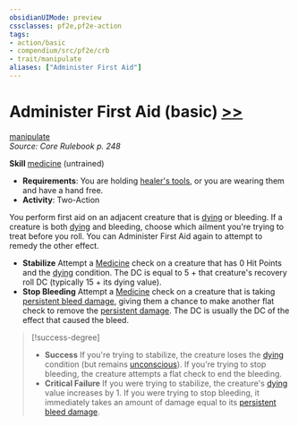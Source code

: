 ```yaml
---
obsidianUIMode: preview
cssclasses: pf2e,pf2e-action
tags:
- action/basic
- compendium/src/pf2e/crb
- trait/manipulate
aliases: ["Administer First Aid"]
---
```

# Administer First Aid (basic) [>>](rules/core-rulebook/chapter-9-playing-the-game.md#Actions "Two-Action")
[manipulate](rules/traits/manipulate.md "Manipulate General Trait")  
*Source: Core Rulebook p. 248*  

**Skill** [medicine](compendium/skills.md#Medicine) (untrained)
- **Requirements**: You are holding [healer's tools](compendium/equipment/items/healers-tools.md), or you are wearing them and have a hand free.
- **Activity**: Two-Action

You perform first aid on an adjacent creature that is [dying](rules/conditions.md#Dying) or bleeding. If a creature is both [dying](rules/conditions.md#Dying) and bleeding, choose which ailment you're trying to treat before you roll. You can Administer First Aid again to attempt to remedy the other effect.

- **Stabilize** Attempt a [Medicine](compendium/skills.md#Medicine) check on a creature that has 0 Hit Points and the [dying](rules/conditions.md#Dying) condition. The DC is equal to 5 + that creature's recovery roll DC (typically 15 + its dying value).
- **Stop Bleeding** Attempt a [Medicine](compendium/skills.md#Medicine) check on a creature that is taking [persistent bleed damage](rules/conditions.md#Persistent%20Damage), giving them a chance to make another flat check to remove the [persistent damage](rules/conditions.md#Persistent%20Damage). The DC is usually the DC of the effect that caused the bleed.

> [!success-degree] 
> - **Success** If you're trying to stabilize, the creature loses the [dying](rules/conditions.md#Dying) condition (but remains [unconscious](rules/conditions.md#Unconscious)). If you're trying to stop bleeding, the creature attempts a flat check to end the bleeding.
> - **Critical Failure** If you were trying to stabilize, the creature's [dying](rules/conditions.md#Dying) value increases by 1. If you were trying to stop bleeding, it immediately takes an amount of damage equal to its [persistent bleed damage](rules/conditions.md#Persistent%20Damage).